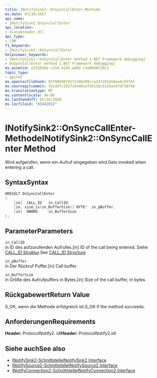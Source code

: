 ```yaml
---
title: INotifySink2::OnSyncCallEnter-Methode
ms.date: 03/30/2017
api_name:
- INotifySink2.OnSyncCallEnter
api_location:
- diasymreader.dll
api_type:
- COM
f1_keywords:
- INotifySink2::OnSyncCallEnter
helpviewer_keywords:
- INotifySink2::OnSyncCallEnter method [.NET Framework debugging]
- OnSyncCallEnter method [.NET Framework debugging]
ms.assetid: e33265be-c25d-4145-ad02-c3e89d6f26c1
topic_type:
- apiref
ms.openlocfilehash: 85f00698f42f120b209cca14f293a58ae4c65f6f
ms.sourcegitcommit: 7b1497c1927cb449cefd313bc5126ae37df30746
ms.translationtype: MT
ms.contentlocale: de-DE
ms.lasthandoff: 05/16/2020
ms.locfileid: "83442032"
---
```

# <a name="inotifysink2onsynccallenter-method"></a><span data-ttu-id="f4833-102">INotifySink2::OnSyncCallEnter-Methode</span><span class="sxs-lookup"><span data-stu-id="f4833-102">INotifySink2::OnSyncCallEnter Method</span></span>
<span data-ttu-id="f4833-103">Wird aufgerufen, wenn ein-Aufruf eingegeben wird.</span><span class="sxs-lookup"><span data-stu-id="f4833-103">Gets invoked when entering a call.</span></span>  
  
## <a name="syntax"></a><span data-ttu-id="f4833-104">Syntax</span><span class="sxs-lookup"><span data-stu-id="f4833-104">Syntax</span></span>  
  
```cpp  
HRESULT OnSyncCallEnter  
(  
    [in]  CALL_ID   in_CallID,  
    [in, size_is(in_BufferSize)] BYTE*  in_pBuffer,  
    [in]  DWORD     in_BufferSize  
);  
```  
  
## <a name="parameters"></a><span data-ttu-id="f4833-105">Parameter</span><span class="sxs-lookup"><span data-stu-id="f4833-105">Parameters</span></span>  
 `in_CallID`  
 <span data-ttu-id="f4833-106">in ID des aufzurufenden Aufrufes.</span><span class="sxs-lookup"><span data-stu-id="f4833-106">[in] ID of the call being entered.</span></span> <span data-ttu-id="f4833-107">Siehe [CALL_ID Struktur](call-id-structure.md).</span><span class="sxs-lookup"><span data-stu-id="f4833-107">See [CALL_ID Structure](call-id-structure.md).</span></span>  
  
 `in_pBuffer`  
 <span data-ttu-id="f4833-108">in Der Rückruf Puffer.</span><span class="sxs-lookup"><span data-stu-id="f4833-108">[in] Call buffer.</span></span>  
  
 `in_BufferSize`  
 <span data-ttu-id="f4833-109">in Größe des Aufrufpuffers in Bytes.</span><span class="sxs-lookup"><span data-stu-id="f4833-109">[in] Size of the call buffer, in bytes.</span></span>  
  
## <a name="return-value"></a><span data-ttu-id="f4833-110">Rückgabewert</span><span class="sxs-lookup"><span data-stu-id="f4833-110">Return Value</span></span>  
 <span data-ttu-id="f4833-111">S_OK, wenn die Methode erfolgreich ist.</span><span class="sxs-lookup"><span data-stu-id="f4833-111">S_OK if the method succeeds.</span></span>  
  
## <a name="requirements"></a><span data-ttu-id="f4833-112">Anforderungen</span><span class="sxs-lookup"><span data-stu-id="f4833-112">Requirements</span></span>  
 <span data-ttu-id="f4833-113">**Header:** ProtocolNotify2. idl</span><span class="sxs-lookup"><span data-stu-id="f4833-113">**Header:** ProtocolNotify2.idl</span></span>  
  
## <a name="see-also"></a><span data-ttu-id="f4833-114">Siehe auch</span><span class="sxs-lookup"><span data-stu-id="f4833-114">See also</span></span>

- [<span data-ttu-id="f4833-115">INotifySink2-Schnittstelle</span><span class="sxs-lookup"><span data-stu-id="f4833-115">INotifySink2 Interface</span></span>](inotifysink2-interface.md)
- [<span data-ttu-id="f4833-116">INotifySource2-Schnittstelle</span><span class="sxs-lookup"><span data-stu-id="f4833-116">INotifySource2 Interface</span></span>](inotifysource2-interface.md)
- [<span data-ttu-id="f4833-117">INotifyConnection2-Schnittstelle</span><span class="sxs-lookup"><span data-stu-id="f4833-117">INotifyConnection2 Interface</span></span>](inotifyconnection2-interface.md)
